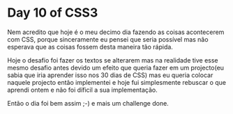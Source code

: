 # Day 10 of CSS3


Nem acredito que hoje é o meu decimo dia fazendo as coisas acontecerem com CSS, porque sinceramente eu pensei que seria possível mas não esperava que as coisas fossem desta maneira tão rápida.

Hoje o desafio foi fazer os textos se alterarem mas na realidade tive esse mesmo desafio antes devido um efeito que queria fazer em um projecto(eu sabia que iria aprender isso nos 30 dias de CSS) mas eu queria colocar naquele projecto então implementei e hoje fui simplesmente rebuscar o que aprendi ontem e não foi díficil a sua implementação.

Então o dia foi bem assim ;-) e mais um challenge done.
